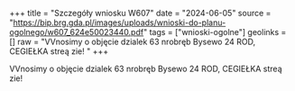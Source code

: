 +++
title = "Szczegóły wniosku W607"
date = "2024-06-05"
source = "https://bip.brg.gda.pl/images/uploads/wnioski-do-planu-ogolnego/w607_624e50023440.pdf"
tags = ["wnioski-ogolne"]
geolinks = []
raw = "VVnosimy o objęcie dzialek 63 nrobręb Bysewo 24 ROD, CEGIEŁKA streą zie! "
+++

VVnosimy o objęcie dzialek 63 nrobręb Bysewo 24 ROD, CEGIEŁKA streą zie!



